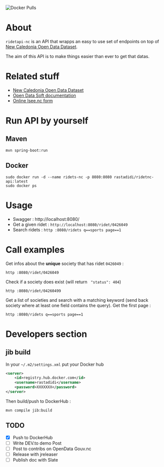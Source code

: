 ![Docker Pulls](https://img.shields.io/docker/pulls/rastadidi/ridetnc-api)

# About

`ridetapi-nc` is an API that wrapps an easy to use set of endpoints on top of
[New Caledonia Open Data Dataset](https://data.gouv.nc/explore/dataset/entreprises-actives-au-ridet/).

The aim of this API is to make things easier than ever to get that datas.

# Related stuff

- [New Caledonia Open Data Dataset](https://data.gouv.nc/explore/dataset/entreprises-actives-au-ridet/)
- [Open Data Soft documentation](https://help.opendatasoft.com/apis/ods-search-v1/#dataset-search-api)
- [Online Isee.nc form](https://avisridet.isee.nc/)

# Run API by yourself

## Maven

```
mvn spring-boot:run
```

## Docker

```
sudo docker run -d --name ridets-nc -p 8080:8080 rastadidi/ridetnc-api:latest
sudo docker ps
```

# Usage

- Swagger : http://localhost:8080/
- Get a given ridet : `http://localhost:8080/ridet/0426049`
- Search ridets : `http :8080/ridets q==sports page==1`

# Call examples

Get infos about the **unique** society that has ridet `0426049` :

```
http :8080/ridet/0426049
```

Check if a society does exist (will return ` "status": 404`)

```
http :8080/ridet/04260499
```

Get a list of societies and search with a matching keyword (send back society where at least one field
contains the query). Get the first page :

```
http :8080/ridets q==sports page==1
```

# Developers section

## jib build

In your `~/.m2/settings.xml` put your Docker hub

```xml
<server>
    <id>registry.hub.docker.com</id>
    <username>rastadidi</username>
    <password>XXXXXXX</password>
</server>
```

Then build/push to DockerHub :

```
mvn compile jib:build
```

## TODO

- [x] Push to DockerHub
- [ ] Write DEV.to demo Post
- [ ] Post to contribs on OpenData Gouv.nc
- [ ] Release with jreleaser
- [ ] Publish doc with Slate
